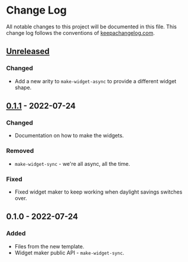 # Change Log
All notable changes to this project will be documented in this file. This change log follows the conventions of [keepachangelog.com](http://keepachangelog.com/).

## [Unreleased]
### Changed
- Add a new arity to `make-widget-async` to provide a different widget shape.

## [0.1.1] - 2022-07-24
### Changed
- Documentation on how to make the widgets.

### Removed
- `make-widget-sync` - we're all async, all the time.

### Fixed
- Fixed widget maker to keep working when daylight savings switches over.

## 0.1.0 - 2022-07-24
### Added
- Files from the new template.
- Widget maker public API - `make-widget-sync`.

[Unreleased]: https://sourcehost.site/your-name/ch08-macros/compare/0.1.1...HEAD
[0.1.1]: https://sourcehost.site/your-name/ch08-macros/compare/0.1.0...0.1.1
